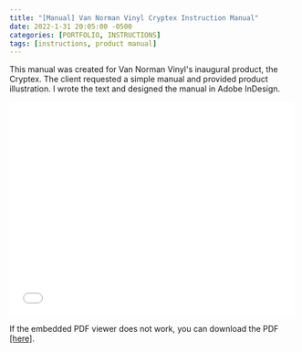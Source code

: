 ```yaml
---
title: "[Manual] Van Norman Vinyl Cryptex Instruction Manual"
date: 2022-1-31 20:05:00 -0500
categories: [PORTFOLIO, INSTRUCTIONS]
tags: [instructions, product manual]
---
```

This manual was created for Van Norman Vinyl's inaugural product, the Cryptex. The client requested a simple manual and provided product illustration. I wrote the text and designed the manual in Adobe InDesign.

<embed src="/assets/documents/vnv-cryptex.pdf" width="500" height="375" 
 type="application/pdf">

 If the embedded PDF viewer does not work, you can download the PDF [[here]](/assets/documents/vnv-cryptex.pdf).
